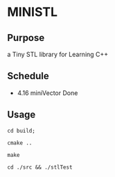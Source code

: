 # MINISTL 
 
## Purpose
a Tiny STL library for Learning C++ 

## Schedule

- 4.16  miniVector  Done


## Usage


```
cd build;

cmake ..

make

cd ./src && ./stlTest

```


